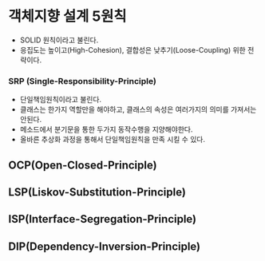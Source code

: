 # 객체지향 설계 5원칙
- SOLID 원칙이라고 불린다.
- 응집도는 높이고(High-Cohesion), 결합성은 낮추기(Loose-Coupling) 위한 전략이다.

### SRP (Single-Responsibility-Principle) 
- 단일책임원칙이라고 불린다.
- 클래스는 한가지 역할만을 해야하고, 클래스의 속성은 여러가지의 의미를 가져서는 안된다.
- 메소드에서 분기문을 통한 두가지 동작수행을 지양해야한다.
- 올바른 추상화 과정을 통해서 단일책임원칙을 만족 시킬 수 있다.

## OCP(Open-Closed-Principle)

## LSP(Liskov-Substitution-Principle)

## ISP(Interface-Segregation-Principle)

## DIP(Dependency-Inversion-Principle)